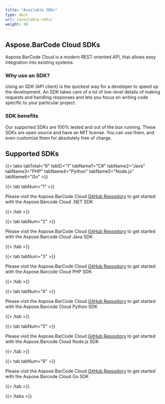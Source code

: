 ```yaml
---
title: "Available SDKs"
type: docs
url: /available-sdks/
weight: 80
---
```


## **Aspose.BarCode Cloud SDKs**
Aspose.BarCode Cloud is a modern REST-oriented API, that allows easy integration into existing systems.
### **Why use an SDK?**
Using an SDK (API client) is the quickest way for a developer to speed up the development. An SDK takes care of a lot of low-level details of making requests and handling responses and lets you focus on writing code specific to your particular project.
### **SDK benefits**
Our supported SDKs are 100% tested and out of the box running. These SDKs are open source and have an MIT license. You can use them, and even customize them for absolutely free of charge.
## **Supported SDKs**


{{< tabs tabTotal="6" tabID="1" tabName1="C#" tabName2="Java" tabName3="PHP" tabName4="Python" tabName5="Node.js" tabName6="Go" >}}

{{< tab tabNum="1" >}}

Please visit the Aspose.BarCode Cloud [GitHub Repository](https://github.com/aspose-barcode-cloud/aspose-barcode-cloud-dotnet) to get started with the Aspose.Barcode Cloud .NET SDK

{{< /tab >}}

{{< tab tabNum="2" >}}

Please visit the Aspose.BarCode Cloud [GitHub Repository](https://github.com/aspose-barcode-cloud/aspose-barcode-cloud-java) to get started with the Aspose.Barcode Cloud Java SDK

{{< /tab >}}

{{< tab tabNum="3" >}}

Please visit the Aspose.BarCode Cloud [GitHub Repository](https://github.com/aspose-barcode-cloud/aspose-barcode-cloud-php) to get started with the Aspose.Barcode Cloud PHP SDK

{{< /tab >}}

{{< tab tabNum="4" >}}

Please visit the Aspose.BarCode Cloud [GitHub Repository](https://github.com/aspose-barcode-cloud/aspose-barcode-cloud-python) to get started with the Aspose.Barcode Cloud Python SDK

{{< /tab >}}

{{< tab tabNum="5" >}}

Please visit the Aspose.BarCode Cloud [GitHub Repository](https://github.com/aspose-barcode-cloud/aspose-barcode-cloud-node) to get started with the Aspose.Barcode Cloud Node.js SDK

{{< /tab >}}

{{< tab tabNum="6" >}}

Please visit the Aspose.BarCode Cloud [GitHub Repository](https://github.com/aspose-barcode-cloud/aspose-barcode-cloud-go) to get started with the Aspose.Barcode Cloud Go SDK

{{< /tab >}}

{{< /tabs >}}
